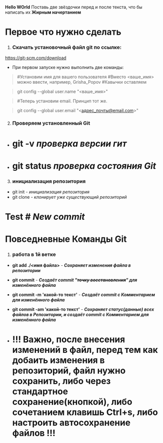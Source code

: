 **Hello WOrld**  Поставь две звёздочки перед и после текста, что бы написать их **Жирным начертанием**

# Первое что нужно сделать

1. ### Cкачать установочный файл git по ссылке: 
https://git-scm.com/download

- При первом запуске нужно выполнить две команды:
> #Установим имя для вашего пользователя
#Вместо <ваше_имя> можно ввести, например, Grisha_Popov
#Кавычки оставляем

>git config --global user.name "<ваше_имя>"

>#Теперь установим email. Принцип тот же.

>git config --global user.email "<адрес_почты@email.com>"

2. ### Проверяем установленный Git 

* # git -v  ***проверка версии гит***
* # git status ***проверка состояния Git***

3. ### инициализация репозитория

* git init - _инициализация репозитория_
* git clone - _клонирует уже существующий репозиторий_


# Test # ___New commit___ 


# Повседневные Команды Git

1. ### работа в 1й ветке

* __git add ./<имя файла>__ - ***Сохраняет изменения файла в репозитории***

* __git commit__ - ***Создаёт commit "~~точку восстановления~~" для изменённого файла***

* __git commit -m 'какой-то текст'__ - ***Создаёт commit с Комментарием для изменённого файла***

* __git commit -am 'какой-то текст'__ - ***Сохраняет статус(данные) всех файлов в Репозитории, и создаёт commit с Комментарием для изменённого файла***

* # !!! Важно, после внесения изменений в файл, перед тем как добаить изменения в репозиторий, файл нужно сохранить, либо через стандартное сохранение(кнопкой), либо сочетанием клавишь Ctrl+s, либо настроить автосохранение файлов !!! #

